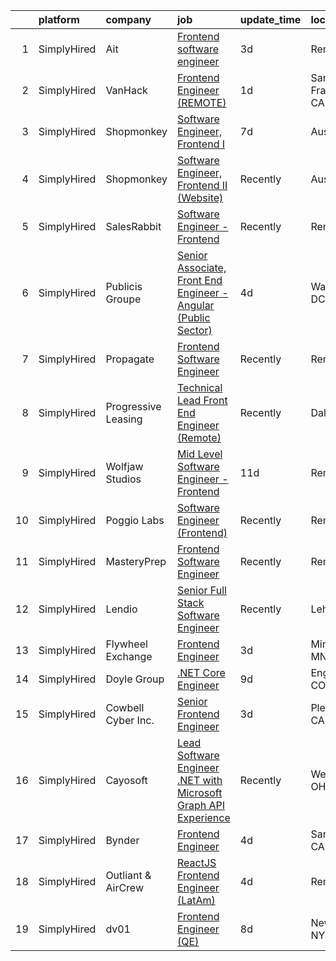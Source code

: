 

|    | platform    | company             | job                                                                                                                                                                           | update_time   | location          |
|---:|:------------|:--------------------|:------------------------------------------------------------------------------------------------------------------------------------------------------------------------------|:--------------|:------------------|
|  1 | SimplyHired | Ait                 | [Frontend software engineer](https://www.simplyhired.com/job/Cx_w4LBdZCLEH3BsB2jU30s6WhFGr7b9gJN7zva1lbwDehboK37m6A?q=frontend+engineer)                                      | 3d            | Remote            |
|  2 | SimplyHired | VanHack             | [Frontend Engineer (REMOTE)](https://www.simplyhired.com/job/OunZimMwxsMyQcIvinuzTtIoct4xsQjHtdADMJu7AIE9uB36pMTNEw?q=frontend+engineer)                                      | 1d            | San Francisco, CA |
|  3 | SimplyHired | Shopmonkey          | [Software Engineer, Frontend I](https://www.simplyhired.com/job/LhFoJA6p61XJ6_pqVmlkEXJjnHsn7wsyMC3CglhqmqBMDSj4w6bQnA?q=frontend+engineer)                                   | 7d            | Austin, TX        |
|  4 | SimplyHired | Shopmonkey          | [Software Engineer, Frontend II (Website)](https://www.simplyhired.com/job/vJQ_hylARkSXt-rKDzFKttfupOvylYcVz7wwIGoQfrRHt8R7w0MWpg?q=frontend+engineer)                        | Recently      | Austin, TX        |
|  5 | SimplyHired | SalesRabbit         | [Software Engineer - Frontend](https://www.simplyhired.com/job/9tBDSezKC1jMn2U3Diqdd-8HjqiApqB4Fq79v0IbDxjqCZPYsbSqnQ?q=frontend+engineer)                                    | Recently      | Remote            |
|  6 | SimplyHired | Publicis Groupe     | [Senior Associate, Front End Engineer - Angular (Public Sector)](https://www.simplyhired.com/job/ZFNBjUqzqpjxRmQewSSge9NNYjpOCOwSXMut6Q__kVBdemDWAHHEXA?q=frontend+engineer)  | 4d            | Washington, DC    |
|  7 | SimplyHired | Propagate           | [Frontend Software Engineer](https://www.simplyhired.com/job/Erv72IUqhaRAeK7Z18BAVr8nADQ34poc7R6jdBIBPTxhS3NSd_n2Kw?q=frontend+engineer)                                      | Recently      | Remote            |
|  8 | SimplyHired | Progressive Leasing | [Technical Lead Front End Engineer (Remote)](https://www.simplyhired.com/job/Nf-w8dl3MLH-Tt2h59Neq9wXu4BInHjIXZOagMMJOu5SiUsz1Pb6SQ?q=frontend+engineer)                      | Recently      | Dallas, TX        |
|  9 | SimplyHired | Wolfjaw Studios     | [Mid Level Software Engineer - Frontend](https://www.simplyhired.com/job/6odHDfsn79FX4YjTUKNbdvnVpGZTPtGyPiQyRdRzFsWyjXEtBKWqcA?q=frontend+engineer)                          | 11d           | Remote            |
| 10 | SimplyHired | Poggio Labs         | [Software Engineer (Frontend)](https://www.simplyhired.com/job/66XM66vrbNQ6MouDp9HIZ1KRq3cfk2HHIUAwR6viI0scF8ATlOb4ZA?q=frontend+engineer)                                    | Recently      | Remote            |
| 11 | SimplyHired | MasteryPrep         | [Frontend Software Engineer](https://www.simplyhired.com/job/o5WR61ImtLZosu48kaJ7HU-IYnafHm5jt4gBtzsWEIc4qy26wLjNTw?q=frontend+engineer)                                      | Recently      | Remote            |
| 12 | SimplyHired | Lendio              | [Senior Full Stack Software Engineer](https://www.simplyhired.com/job/b2byWtnpet7g20e9F-HygVtTsFIOa5ZkeX7ly471orG7-MHw5B7tQQ?q=frontend+engineer)                             | Recently      | Lehi, UT          |
| 13 | SimplyHired | Flywheel Exchange   | [Frontend Engineer](https://www.simplyhired.com/job/E9GSPzY1OyHJRflYnEyS3tfjEiLfwn3hff0IqGdAed4EdmV4J4jGjA?q=frontend+engineer)                                               | 3d            | Minneapolis, MN   |
| 14 | SimplyHired | Doyle Group         | [.NET Core Engineer](https://www.simplyhired.com/job/DrDL8BJqaAB8yQHGQMExi3LxU7T7vtkHRw1H41XIJHFVEraE6TjDIQ?q=frontend+engineer)                                              | 9d            | Englewood, CO     |
| 15 | SimplyHired | Cowbell Cyber Inc.  | [Senior Frontend Engineer](https://www.simplyhired.com/job/IIIKuZYjqL4Eb2kaziHnOW_MUH8-3VkbejW5sAoUIK-Cgs-zXGwjGg?q=frontend+engineer)                                        | 3d            | Pleasanton, CA    |
| 16 | SimplyHired | Cayosoft            | [Lead Software Engineer .NET with Microsoft Graph API Experience](https://www.simplyhired.com/job/L_90X8Bmrusz5JA7amVhuhhi90KS5bQuhnLUbl0VrfP3zQIReqZjfg?q=frontend+engineer) | Recently      | Westerville, OH   |
| 17 | SimplyHired | Bynder              | [Frontend Engineer](https://www.simplyhired.com/job/PwQFTK1O4E5PsXj1vrJyn8rcTHj92GemkTlbfL5_lbVS9JteqIIkrA?q=frontend+engineer)                                               | 4d            | San Carlos, CA    |
| 18 | SimplyHired | Outliant & AirCrew  | [ReactJS Frontend Engineer (LatAm)](https://www.simplyhired.com/job/odHmU-0buV0LFauG57py7LQtBYkHEbSIxhwFglA9mpwMIAZj6W7mag?q=frontend+engineer)                               | 4d            | Remote            |
| 19 | SimplyHired | dv01                | [Frontend Engineer (QE)](https://www.simplyhired.com/job/cUgXT9ViLNxOLtIwbTWFs1B59eui6oE_5VWXuSOiXZnazol_93St6g?q=frontend+engineer)                                          | 8d            | New York, NY      |